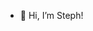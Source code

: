 - 👋 Hi, I’m Steph!

<!---
stephBrito/stephBrito is a ✨ special ✨ repository because its `README.md` (this file) appears on your GitHub profile.
You can click the Preview link to take a look at your changes.
--->
